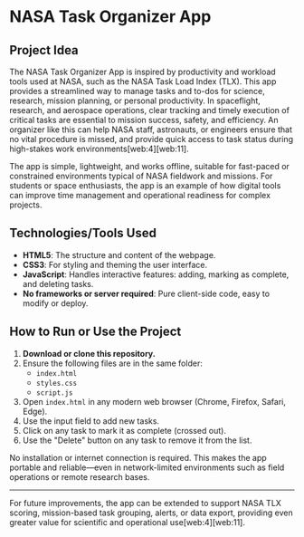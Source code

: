 # NASA Task Organizer App

## Project Idea

The NASA Task Organizer App is inspired by productivity and workload tools used at NASA, such as the NASA Task Load Index (TLX). This app provides a streamlined way to manage tasks and to-dos for science, research, mission planning, or personal productivity. In spaceflight, research, and aerospace operations, clear tracking and timely execution of critical tasks are essential to mission success, safety, and efficiency. An organizer like this can help NASA staff, astronauts, or engineers ensure that no vital procedure is missed, and provide quick access to task status during high-stakes work environments[web:4][web:11].

The app is simple, lightweight, and works offline, suitable for fast-paced or constrained environments typical of NASA fieldwork and missions. For students or space enthusiasts, the app is an example of how digital tools can improve time management and operational readiness for complex projects.

## Technologies/Tools Used

- **HTML5**: The structure and content of the webpage.
- **CSS3**: For styling and theming the user interface.
- **JavaScript**: Handles interactive features: adding, marking as complete, and deleting tasks.
- **No frameworks or server required**: Pure client-side code, easy to modify or deploy.

## How to Run or Use the Project

1. **Download or clone this repository.**
2. Ensure the following files are in the same folder:
   - `index.html`
   - `styles.css`
   - `script.js`
3. Open `index.html` in any modern web browser (Chrome, Firefox, Safari, Edge).
4. Use the input field to add new tasks.
5. Click on any task to mark it as complete (crossed out).
6. Use the "Delete" button on any task to remove it from the list.

No installation or internet connection is required. This makes the app portable and reliable—even in network-limited environments such as field operations or remote research bases.

---

For future improvements, the app can be extended to support NASA TLX scoring, mission-based task grouping, alerts, or data export, providing even greater value for scientific and operational use[web:4][web:11].

